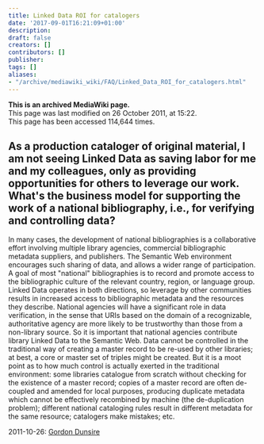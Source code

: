 ```yaml
---
title: Linked Data ROI for catalogers
date: '2017-09-01T16:21:09+01:00'
description: 
draft: false
creators: []
contributors: []
publisher: 
tags: []
aliases:
- "/archive/mediawiki_wiki/FAQ/Linked_Data_ROI_for_catalogers.html"
---
```


 **This is an archived MediaWiki page.**  
This page was last modified on 26 October 2011, at 15:22.  
This page has been accessed 114,644 times.

## As a production cataloger of original material, I am not seeing Linked Data as saving labor for me and my colleagues, only as providing opportunities for others to leverage our work. What's the business model for supporting the work of a national bibliography, i.e., for verifying and controlling data? 

In many cases, the development of national bibliographies is a collaborative effort involving multiple library agencies, commercial bibliographic metadata suppliers, and publishers. The Semantic Web environment encourages such sharing of data, and allows a wider range of participation. A goal of most "national" bibliographies is to record and promote access to the bibliographic culture of the relevant country, region, or language group. Linked Data operates in both directions, so leverage by other communities results in increased access to bibliographic metadata and the resources they describe. National agencies will have a significant role in data verification, in the sense that URIs based on the domain of a recognizable, authoritative agency are more likely to be trustworthy than those from a non-library source. So it is important that national agencies contribute library Linked Data to the Semantic Web. Data cannot be controlled in the traditional way of creating a master record to be re-used by other libraries; at best, a core or master set of triples might be created. But it is a moot point as to how much control is actually exerted in the traditional environment: some libraries catalogue from scratch without checking for the existence of a master record; copies of a master record are often de-coupled and amended for local purposes, producing duplicate metadata which cannot be effectively recombined by machine (the de-duplication problem); different national cataloging rules result in different metadata for the same resource; catalogers make mistakes; etc.

2011-10-26: [Gordon Dunsire](/index.php?title=User:GordonDunsire&action=edit&redlink=1 "User:GordonDunsire (page does not exist)")

